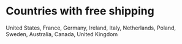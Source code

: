 # Countries with free shipping
United States, France, Germany, Ireland, Italy, Netherlands, Poland, Sweden, Australia, Canada, United Kingdom